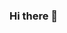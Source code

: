 ### Hi there 👋

<!--
**MoniqueCaldeira/MoniqueCaldeira** is a ✨ _special_ ✨ repository because its `README.md` (this file) appears on your GitHub profile.

Here are some ideas to get you started:

- 🔭 I’m currently working on ...
- 🌱 I’m currently learning ...
- 👯 I’m looking to collaborate on ...
- 🤔 I’m looking for help with ...
- 💬 Ask me about ...
- 📫 How to reach me: ...
- 😄 Pronouns: ...
- ⚡ Fun fact: ...


 ![Top Langs]([https://github-readme-stats.vercel.app/api/top-langs/?username=MoniqueCaldeira&layout=compact](https://github-readme-stats.vercel.app/api/top-langs/?username=MoniqueCaldeira&size_weight=0.5&count&layout=pie&theme=github_dark)
-->
